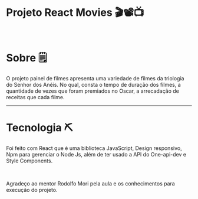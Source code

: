 <h1>Projeto React Movies 🎬📽️📺</h1>
<br>
<h1>Sobre 🗒️</h1>
<p>O projeto painel de filmes apresenta uma variedade de filmes da triologia do Senhor dos Anéis. No qual, consta o tempo de duração dos filmes, a quantidade de vezes que foram premiados no Oscar, a arrecadação
de receitas que cada filme.</p>
<hr>
<h1>Tecnologia ⛏️</h1>
<p>Foi feito com React que é uma biblioteca JavaScript, Design responsivo, Npm para gerenciar o Node Js, além de ter usado a API do One-api-dev e Style Components.</p>
<br>
<p>Agradeço ao mentor Rodolfo Mori pela aula e os conhecimentos para execução do projeto.</p>
